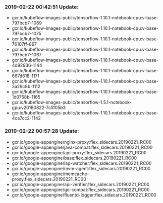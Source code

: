 ### 2019-02-22 00:42:51 Update:

- gcr.io/kubeflow-images-public/tensorflow-1.10.1-notebook-cpu:v-base-797bcb7-1069
- gcr.io/kubeflow-images-public/tensorflow-1.10.1-notebook-cpu:v-base-797bcb7-1075
- gcr.io/kubeflow-images-public/tensorflow-1.10.1-notebook-cpu:v-base-76107ff-897
- gcr.io/kubeflow-images-public/tensorflow-1.10.1-notebook-cpu:v-base-797bcb7-1067
- gcr.io/kubeflow-images-public/tensorflow-1.10.1-notebook-cpu:v-base-4d92936-1144
- gcr.io/kubeflow-images-public/tensorflow-1.10.1-notebook-cpu:v-base-667d618-1171
- gcr.io/kubeflow-images-public/tensorflow-1.10.1-notebook-cpu:v-base-3a29c8b-1112
- gcr.io/kubeflow-images-public/tensorflow-1.10.1-notebook-cpu:v-base-1d0758b-1165
- gcr.io/kubeflow-images-public/tensorflow-1.5.1-notebook-gpu:v20180822-7c5f05b3
- gcr.io/kubeflow-images-public/tensorflow-1.10.1-notebook-cpu:v-base-4ca7cc2-1142
### 2019-02-22 00:57:28 Update:

- gcr.io/google-appengine/nginx-proxy:flex_sidecars.20190221_RC00
- gcr.io/google-appengine/java-compat:flex_sidecars.20190221_RC00
- gcr.io/google-appengine/api-proxy:flex_sidecars.20190221_RC00
- gcr.io/google-appengine/base:flex_sidecars.20190221_RC00
- gcr.io/google-appengine/iap-watcher:flex_sidecars.20190221_RC00
- gcr.io/google-appengine/mvm-agent:flex_sidecars.20190221_RC00
- gcr.io/google-appengine/memcache-proxy:flex_sidecars.20190221_RC00
- gcr.io/google-appengine/api-verifier:flex_sidecars.20190221_RC00
- gcr.io/google-appengine/go-compat:flex_sidecars.20190221_RC00
- gcr.io/google-appengine/fluentd-logger:flex_sidecars.20190221_RC00

